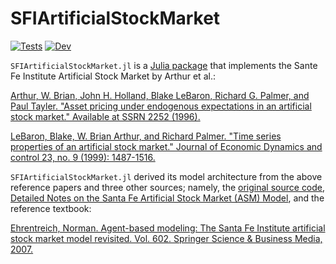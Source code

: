 # SFIArtificialStockMarket
[![Tests](https://github.com/aaron-wheeler/SFIArtificialStockMarket.jl/actions/workflows/Runtests.yml/badge.svg)](https://github.com/aaron-wheeler/SFIArtificialStockMarket.jl/actions/workflows/Runtests.yml)
[![Dev](https://img.shields.io/badge/docs-dev-blue.svg)](https://aaron-wheeler.github.io/SFIArtificialStockMarket.jl/dev/)

`SFIArtificialStockMarket.jl` is a [Julia package](https://docs.julialang.org/en/v1/stdlib/Pkg/) that implements the Sante Fe Institute Artificial Stock Market by Arthur et al.:

[Arthur, W. Brian, John H. Holland, Blake LeBaron, Richard G. Palmer, and Paul Tayler. "Asset pricing under endogenous expectations in an artificial stock market." Available at SSRN 2252 (1996).](https://papers.ssrn.com/sol3/papers.cfm?abstract_id=2252)

[LeBaron, Blake, W. Brian Arthur, and Richard Palmer. "Time series properties of an artificial stock market." Journal of Economic Dynamics and control 23, no. 9 (1999): 1487-1516.](https://www.sciencedirect.com/science/article/abs/pii/S0165188998000815)

`SFIArtificialStockMarket.jl` derived its model architecture from the above reference papers and three other sources; namely, the [original source code](https://github.com/andrew-christianson/sfi-asm-mirror), [Detailed Notes on the Santa Fe Artificial Stock Market (ASM) Model](http://www2.econ.iastate.edu/tesfatsi/SFISTOCKDetailed.LT.htm), and the reference textbook:

[Ehrentreich, Norman. Agent-based modeling: The Santa Fe Institute artificial stock market model revisited. Vol. 602. Springer Science & Business Media, 2007.](https://www.jasss.org/12/2/reviews/lebaron.html)
